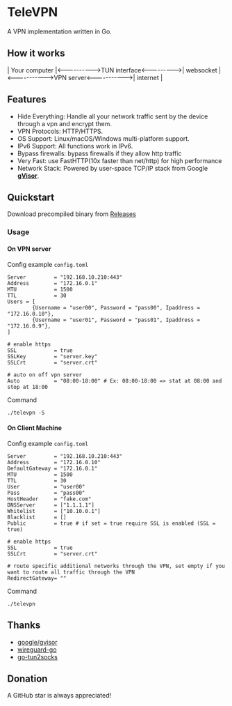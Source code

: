 # TeleVPN
A VPN implementation written in Go.

## How it works
| Your computer |<---------->TUN interface<--------->| websocket  |<----------->VPN server<----------->|  internet  |

## Features

- Hide Everything: Handle all your network traffic sent by the device through a vpn and encrypt them.
- VPN Protocols: HTTP/HTTPS.
- OS Support: Linux/macOS/Windows multi-platform support.
- IPv6 Support: All functions work in IPv6.
- Bypass firewalls: bypass firewalls if they allow http traffic
- Very Fast: use FastHTTP(10x faster than net/http) for high performance
- Network Stack: Powered by user-space TCP/IP stack from Google **[gVisor](https://github.com/google/gvisor)**.

## Quickstart
Download precompiled binary from [Releases](https://github.com/namcuongq/televpn/releases)

### Usage
#### On VPN server
Config example `config.toml`
```
Server         = "192.168.10.210:443"
Address        = "172.16.0.1"
MTU            = 1500
TTL            = 30
Users = [
        {Username = "user00", Password = "pass00", Ipaddress = "172.16.0.10"},
        {Username = "user01", Password = "pass01", Ipaddress = "172.16.0.9"},
]

# enable https
SSL            = true
SSLKey         = "server.key"
SSLCrt         = "server.crt"

# auto on off vpn server  
Auto           = "08:00-18:00" # Ex: 08:00-18:00 => stat at 08:00 and stop at 18:00
```
Command
```
./televpn -S
```

#### On Client Machine 
Config example `config.toml`
```
Server         = "192.168.10.210:443"
Address        = "172.16.0.10"
DefaultGateway = "172.16.0.1"
MTU            = 1500
TTL            = 30
User           = "user00"
Pass           = "pass00"
HostHeader     = "fake.com"
DNSServer      = ["1.1.1.1"]
Whitelist      = ["10.10.0.1"]
Blacklist      = []
Public         = true # if set = true require SSL is enabled (SSL = true)

# enable https
SSL            = true
SSLCrt         = "server.crt"

# route specific additional networks through the VPN, set empty if you want to route all traffic through the VPN
RedirectGateway= ""
```
Command
```
./televpn
```

## Thanks

- [google/gvisor](https://github.com/google/gvisor)
- [wireguard-go](https://git.zx2c4.com/wireguard-go)
- [go-tun2socks](https://github.com/dosgo/go-tun2socks)

## Donation

A GitHub star is always appreciated!
